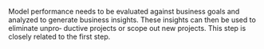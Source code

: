 Model performance needs to be evaluated against business goals and analyzed to generate business insights. These insights can then be used to eliminate unpro‐ ductive projects or scope out new projects. This step is closely related to the first step.